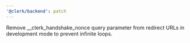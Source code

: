 ```yaml
---
'@clerk/backend': patch
---
```


Remove __clerk_handshake_nonce query parameter from redirect URLs in development mode to prevent infinite loops.
